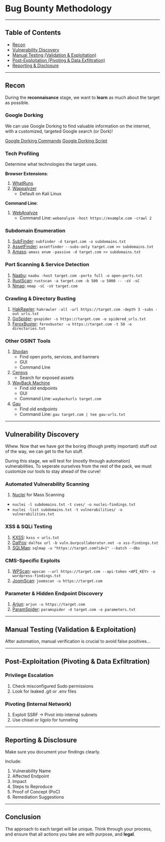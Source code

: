 # Bug Bounty Methodology

---

## Table of Contents
- [Recon](#recon)
- [Vulnerability Discovery](#vulnerability-discovery)
- [Manual Testing (Validation & Exploitation)](#manual-testing-validation--exploitation)
- [Post-Exploitation (Pivoting & Data Exfiltration)](#post-exploitation-pivoting--data-exfiltration)
- [Reporting & Disclosure](#reporting--disclosure)

---

## Recon

During the **reconnaisance** stage, we want to __learn__ as much about the target as possible.

### Google Dorking

We can use Google Dorking to find valuable information on the internet, with a customized, targeted Google search (or Dork)!

[Google Dorking Commands](google_dorking/README.md)
[Google Dorking Script](google_dorking/script.py)

### Tech Profiling

Determine what technologies the target uses.

**Browser Extensions**:
1. [WhatRuns](https://www.whatruns.com/)
2. [Wappalyzer](https://www.wappalyzer.com/)
   - Default on Kali Linux
  
**Command Line**:
1. [WebAnalyze](https://github.com/rverton/webanalyze)
   - Command Line: `webanalyze -host https://example.com -crawl 2`

### Subdomain Enumeration
1. [SubFinder](https://github.com/projectdiscovery/subfinder): `subfinder -d target.com -o subdomains.txt`
2. [AssetFinder](https://github.com/tomnomnom/assetfinder): `assetfinder --subs-only target.com >> subdomains.txt`
3. [Amass](https://github.com/owasp-amass/amass): `amass enum -passive -d target.com >> subdomains.txt`

### Port Scanning & Service Detection
1. [Naabu](https://github.com/projectdiscovery/naabu): `naabu -host target.com -ports full -o open-ports.txt`
2. [RustScan](https://github.com/RustScan/RustScan): `rustscan -a target.com -b 500 -u 5000 -- -sV -sC`
3. [Nmap](https://nmap.org/): `nmap -sC -sV target.com`

### Crawling & Directory Busting
1. [HakRawler](https://github.com/hakluke/hakrawler): `hakrawler -all -url https://target.com -depth 3 -subs -out urls.txt`
2. [GoSpider](https://github.com/jaeles-project/gospider): `gospider -s https://target.com -o spidered_urls.txt`
3. [FeroxBuster](https://github.com/epi052/feroxbuster): `feroxbuster -u https://target.com -t 50 -o directories.txt`

### Other OSINT Tools
1. [Shodan](https://www.shodan.io/)
   - Find open ports, services, and banners
   - GUI
   - Command Line
2. [Censys](https://censys.io)
   - Search for exposed assets
3. [WayBack Machine](https://waybackmachine.org)
   - Find old endpoints
   - GUI
   - Command Line: `waybackurls target.com`
4. [Gau](https://github.com/lc/gau)
   - Find old endpoints
   - Command Line: `gau target.com | tee gau-urls.txt`
---

## Vulnerability Discovery

Whew. Now that we have got the boring (though pretty important) stuff out of the way, we can get to the fun stuff.

During this stage, we will test for (mostly through automation) vulnerabilities. To seperate ourselves from the rest of the pack, we must customize our tools to stay ahead of the curve!

### Automated Vulnerability Scanning
1. [Nuclei](https://projectdiscovery.io/nuclei) for Mass Scanning
- `nuclei -l subdomains.txt -t cves/ -o nuclei-findings.txt`
- `nuclei -list subdomains.txt -t vulnerabilities/ -o vulnerabilities.txt`

### XSS & SQLi Testing
1. [KXSS](https://github.com/Emoe/kxss): `kxss < urls.txt`
2. [DalFox](https://github.com/hahwul/dalfox): `dalfox url -b vuln.burpcollaborator.net -o xss-findings.txt`
3. [SQLMap](https://sqlmap.org/): `sqlmap -u "https://target.com?id=1" --batch --dbs`

### CMS-Specific Exploits
1. [WPScan](https://wpscan.com/): `wpscan --url https://target.com --api-token <API_KEY> -o wordpress-findings.txt`
2. [JoomScan](https://github.com/OWASP/joomscan): `joomscan -u https://target.com`

### Parameter & Hidden Endpoint Discovery
1. [Arjun](https://github.com/s0md3v/Arjun): `arjun -u https://target.com`
2. [ParamSpider](https://github.com/devanshbatham/ParamSpider): `paramspider -d target.com -o parameters.txt`

---

## Manual Testing (Validation & Exploitation)

After automation, manual verification is crucial to avoid false positives...

---

## Post-Exploitation (Pivoting & Data Exfiltration)

### Privilege Escalation
1. Check misconfigured Sudo permissions
2. Look for leaked .git or .env files

### Pivoting (Internal Network)
1. Exploit SSRF → Pivot into internal subnets
2. Use chisel or ligolo for tunneling

---

## Reporting & Disclosure

Make sure you document your findings clearly.

Include:
1. Vulnerability Name
2. Affected Endpoint
3. Impact
4. Steps to Reproduce
5. Proof of Concept (PoC)
6. Remediation Suggestions

---

## Conclusion

The approach to each target will be unique. Think through your process, and ensure that all actions you take are with purpose, and **legal**.
